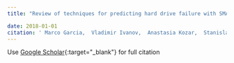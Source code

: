```yaml
---
title: "Review of techniques for predicting hard drive failure with SMART attributes"

date: 2018-01-01
citation: ' Marco Garcia,  Vladimir Ivanov,  Anastasia Kozar,  Stanislav Litvinov,  Alexey Reznik,  Vitaly Romanov,  Giancarlo Succi, &quot;Review of techniques for predicting hard drive failure with SMART attributes.&quot;, 2018.'
---
```

Use [Google Scholar](https://scholar.google.com/scholar?q=Review+of+techniques+for+predicting+hard+drive+failure+with+SMART+attributes){:target="_blank"} for full citation